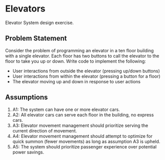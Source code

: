 # Elevators

Elevator System design exercise.

## Problem Statement

Consider the problem of programming an elevator in a ten floor building with a single elevator. Each floor has two buttons to call the elevator to the floor to take you up or down.
Write code to implement the following:

- User interactions from outside the elevator (pressing up/down buttons)
- User interactions from within the elevator (pressing a button for a floor)
- The elevator moving up and down in response to user actions

## Assumptions

1. A1: The system can have one or more elevator cars.
2. A2: All elevator cars can serve each floor in the building, no express cars.
3. A3: Elevator movement management should prioritize serving the current direction of movement.
4. A4: Elevator movement management should attempt to optimize for quick summon (fewer movements) as long as assumption A3 is upheld.
5. A5: The system should prioritize passenger experience over potential power savings.
